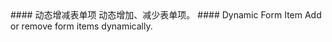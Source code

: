 <cn>
#### 动态增减表单项
动态增加、减少表单项。
</cn>

<us>
#### Dynamic Form Item
Add or remove form items dynamically.
</us>
